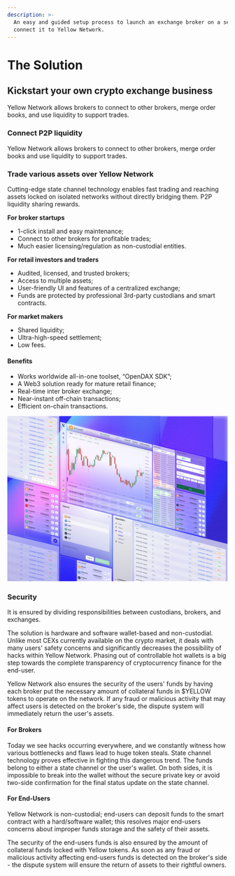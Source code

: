 ```yaml
---
description: >-
  An easy and guided setup process to launch an exchange broker on a server and
  connect it to Yellow Network.
---
```


# The Solution

## Kickstart your own crypto exchange business&#x20;

Yellow Network allows brokers to connect to other brokers, merge order books, and use liquidity to support trades.

### Connect P2P liquidity&#x20;

Yellow Network allows brokers to connect to other brokers, merge order books and use liquidity to support trades.

### Trade various assets over Yellow Network&#x20;

Cutting-edge state channel technology enables fast trading and reaching assets locked on isolated networks without directly bridging them. P2P liquidity sharing rewards.

**For broker startups**

* 1-click install and easy maintenance;
* Connect to other brokers for profitable trades;
* Much easier licensing/regulation as non-custodial entities.

**For retail investors and traders**

* Audited, licensed, and trusted brokers;&#x20;
* Access to multiple assets;&#x20;
* User-friendly UI and features of a centralized exchange;&#x20;
* Funds are protected by professional 3rd-party custodians and smart contracts.

**For market makers**

* Shared liquidity;
* Ultra-high-speed settlement;
* Low fees.

#### Benefits&#x20;

* Works worldwide all-in-one toolset, “OpenDAX SDK”;
* A Web3 solution ready for mature retail finance;
* Real-time inter broker exchange;&#x20;
* Near-instant off-chain transactions;
* Efficient on-chain transactions.

![](<.gitbook/assets/Group 13236.png>)

### Security&#x20;

It is ensured by dividing responsibilities between custodians, brokers, and exchanges.

The solution is hardware and software wallet-based and non-custodial. Unlike most CEXs currently available on the crypto market, it deals with many users' safety concerns and significantly decreases the possibility of hacks within Yellow Network. Phasing out of controllable hot wallets is a big step towards the complete transparency of cryptocurrency finance for the end-user.

Yellow Network also ensures the security of the users' funds by having each broker put the necessary amount of collateral funds in $YELLOW tokens to operate on the network. If any fraud or malicious activity that may affect users is detected on the broker's side, the dispute system will immediately return the user's assets.

#### **For Brokers**

Today we see hacks occurring everywhere, and we constantly witness how various bottlenecks and flaws lead to huge token steals. State channel technology proves effective in fighting this dangerous trend. The funds belong to either a state channel or the user's wallet. On both sides, it is impossible to break into the wallet without the secure private key or avoid two-side confirmation for the final status update on the state channel.

#### For End-Users&#x20;

Yellow Network is non-custodial; end-users can deposit funds to the smart contract with a hard/software wallet; this resolves major end-users concerns about improper funds storage and the safety of their assets.&#x20;

The security of the end-users funds is also ensured by the amount of collateral funds locked with Yellow tokens. As soon as any fraud or malicious activity affecting end-users funds is detected on the broker's side - the dispute system will ensure the return of assets to their rightful owners.

